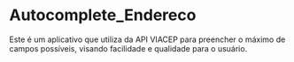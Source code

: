 # Autocomplete_Endereco

Este é um aplicativo que utiliza da API VIACEP para preencher o máximo de campos possíveis, visando facilidade e qualidade para o usuário.
